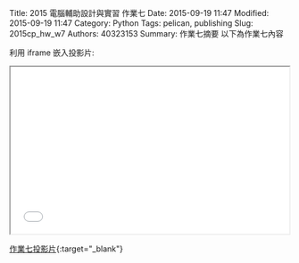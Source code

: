 Title: 2015 電腦輔助設計與實習 作業七
Date: 2015-09-19 11:47
Modified: 2015-09-19 11:47
Category: Python
Tags: pelican, publishing
Slug: 2015cp_hw_w7
Authors: 40323153
Summary: 作業七摘要
以下為作業七內容

利用 iframe 嵌入投影片:

<iframe src="simplest7.html" width="500" height="300"></iframe>

[作業七投影片](simplest7.html){:target="_blank"}

